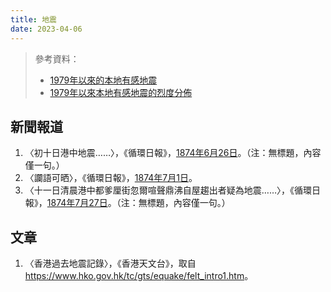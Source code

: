 ```yaml
---
title: 地震
date: 2023-04-06
---
```

<adsense></adsense>

> 參考資料：
> - [1979年以來的本地有感地震](https://www.hko.gov.hk/tc/gts/equake/79felt.htm)
> - [1979年以來本地有感地震的烈度分佈](https://www.hko.gov.hk/tc/gts/equake/felt_distribution.htm)

## 新聞報道
1. 〈初十日港中地震……〉，《循環日報》，[1874年6月26日](https://mmis.hkpl.gov.hk/coverpage/-/coverpage/view?_coverpage_WAR_mmisportalportlet_hsf=%E5%9C%B0%E9%9C%87&p_r_p_-1078056564_c=QF757YsWv58JCjtBMMIqoloqQP2Gea81&_coverpage_WAR_mmisportalportlet_o=7&_coverpage_WAR_mmisportalportlet_actual_q=%28%20verbatim_dc.collection%3A%28%22Old%5C%20HK%5C%20Newspapers%22%29%20%29%20AND+%28%20%28%20allTermsMandatory%3A%28true%29%20OR+all_dc.title%3A%28%E5%9C%B0%E9%9C%87%29%20OR+all_dc.creator%3A%28%E5%9C%B0%E9%9C%87%29%20OR+all_dc.contributor%3A%28%E5%9C%B0%E9%9C%87%29%20OR+all_dc.subject%3A%28%E5%9C%B0%E9%9C%87%29%20OR+fulltext%3A%28%E5%9C%B0%E9%9C%87%29%20OR+all_dc.description%3A%28%E5%9C%B0%E9%9C%87%29%20%29%20%29&_coverpage_WAR_mmisportalportlet_sort_order=asc&_coverpage_WAR_mmisportalportlet_sort_field=dc.publicationdate_bsort)。（注：無標題，內容僅一句。）
2. 〈讕語可晒〉，《循環日報》，[1874年7月1日](https://mmis.hkpl.gov.hk/coverpage/-/coverpage/view?_coverpage_WAR_mmisportalportlet_hsf=%E5%9C%B0%E9%9C%87&p_r_p_-1078056564_c=QF757YsWv58JCjtBMMIqonkXwyKglCiq&_coverpage_WAR_mmisportalportlet_o=8&_coverpage_WAR_mmisportalportlet_actual_q=%28%20verbatim_dc.collection%3A%28%22Old%5C%20HK%5C%20Newspapers%22%29%20%29%20AND+%28%20%28%20allTermsMandatory%3A%28true%29%20OR+all_dc.title%3A%28%E5%9C%B0%E9%9C%87%29%20OR+all_dc.creator%3A%28%E5%9C%B0%E9%9C%87%29%20OR+all_dc.contributor%3A%28%E5%9C%B0%E9%9C%87%29%20OR+all_dc.subject%3A%28%E5%9C%B0%E9%9C%87%29%20OR+fulltext%3A%28%E5%9C%B0%E9%9C%87%29%20OR+all_dc.description%3A%28%E5%9C%B0%E9%9C%87%29%20%29%20%29&_coverpage_WAR_mmisportalportlet_sort_field=dc.publicationdate_bsort&_coverpage_WAR_mmisportalportlet_sort_order=asc)。
3. 〈十一日清晨港中都爹厘街忽爾喧聲鼎沸自屋趨出者疑為地震……〉，《循環日報》，[1874年7月27日](https://mmis.hkpl.gov.hk/coverpage/-/coverpage/view?_coverpage_WAR_mmisportalportlet_hsf=%E5%9C%B0%E9%9C%87&p_r_p_-1078056564_c=QF757YsWv58JCjtBMMIqote1njPmYo7x&_coverpage_WAR_mmisportalportlet_o=10&_coverpage_WAR_mmisportalportlet_actual_q=%28%20verbatim_dc.collection%3A%28%22Old%5C%20HK%5C%20Newspapers%22%29%20%29%20AND+%28%20%28%20allTermsMandatory%3A%28true%29%20OR+all_dc.title%3A%28%E5%9C%B0%E9%9C%87%29%20OR+all_dc.creator%3A%28%E5%9C%B0%E9%9C%87%29%20OR+all_dc.contributor%3A%28%E5%9C%B0%E9%9C%87%29%20OR+all_dc.subject%3A%28%E5%9C%B0%E9%9C%87%29%20OR+fulltext%3A%28%E5%9C%B0%E9%9C%87%29%20OR+all_dc.description%3A%28%E5%9C%B0%E9%9C%87%29%20%29%20%29&_coverpage_WAR_mmisportalportlet_sort_order=asc&_coverpage_WAR_mmisportalportlet_sort_field=dc.publicationdate_bsort)。（注：無標題，內容僅一句。）
## 文章
1. 〈香港過去地震記錄〉，《香港天文台》，取自<https://www.hko.gov.hk/tc/gts/equake/felt_intro1.htm>。